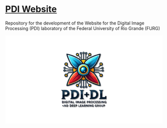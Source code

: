 # [PDI Website](https://pdi-dl.github.io/)

Repository for the development of the Website for the Digital Image Processing (PDI) laboratory of the Federal University of Rio Grande (FURG)

<a href="https://pdi-dl.github.io/"><img src="src/assets/other/carousel/pdi_banner.png" alt="PDI Banner"></a>